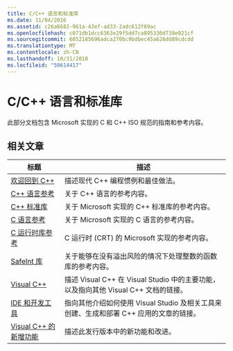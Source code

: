 ```yaml
---
title: C/C++ 语言和标准库
ms.date: 11/04/2016
ms.assetid: c26a6682-961a-43ef-ad33-2adc612f69ac
ms.openlocfilehash: c071db1dcc6363e29f5dd7ca895330d738e021cf
ms.sourcegitcommit: 6052185696adca270bc9bdbec45a626dd89cdcdd
ms.translationtype: MT
ms.contentlocale: zh-CN
ms.lasthandoff: 10/31/2018
ms.locfileid: "50614417"
---
```

# <a name="cc-language-and-standard-libraries"></a>C/C++ 语言和标准库

此部分文档包含 Microsoft 实现的 C 和 C++ ISO 规范的指南和参考内容。

## <a name="related-articles"></a>相关文章

|标题|描述|
|-----------|-----------------|
|[欢迎回到 C++](../cpp/welcome-back-to-cpp-modern-cpp.md)|描述现代 C++ 编程惯例和最佳做法。|
|[C++ 语言参考](../cpp/cpp-language-reference.md)|关于 C++ 语言的参考内容。|
|[C++ 标准库](../standard-library/cpp-standard-library-reference.md)|关于 Microsoft 实现的 C++ 标准库的参考内容。|
|[C 语言参考](../c-language/c-language-reference.md)|关于 Microsoft 实现的 C 语言的参考内容。|
|[C 运行时库参考](../c-runtime-library/c-run-time-library-reference.md)|C 运行时 (CRT) 的 Microsoft 实现的参考内容。|
|[SafeInt 库](../windows/safeint-library.md)|关于能够在没有溢出风险的情况下处理整数的函数库的参考内容。|
|[Visual C++](../visual-cpp-in-visual-studio.md)|描述 Visual C++ 在 Visual Studio 中的主要功能，以及指向其他 Visual C++ 文档的链接。|
|[IDE 和开发工具](../ide/ide-and-tools-for-visual-cpp-development.md)|指向其他介绍如何使用 Visual Studio 及相关工具来创建、生成和部署 C++ 应用的文章的链接。|
|[Visual C++ 的新增功能](../what-s-new-for-visual-cpp-in-visual-studio.md)|描述此发行版本中的新功能和改进。|
